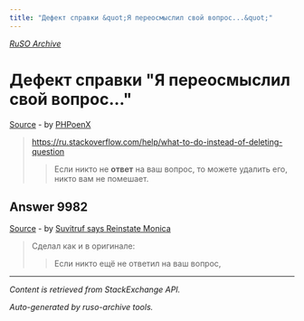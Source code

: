 ```yaml
---
title: "Дефект справки &quot;Я переосмыслил свой вопроc...&quot;"
---
```

<p><i><a href="https://github.com/MSDN-WhiteKnight/ruso-archive/">RuSO Archive</a></i></p>
<h1>Дефект справки &quot;Я переосмыслил свой вопроc...&quot;</h1>
<p><a href="https://ru.meta.stackoverflow.com/questions/9981/%d0%94%d0%b5%d1%84%d0%b5%d0%ba%d1%82-%d1%81%d0%bf%d1%80%d0%b0%d0%b2%d0%ba%d0%b8-%d0%af-%d0%bf%d0%b5%d1%80%d0%b5%d0%be%d1%81%d0%bc%d1%8b%d1%81%d0%bb%d0%b8%d0%bb-%d1%81%d0%b2%d0%be%d0%b9-%d0%b2%d0%be%d0%bf%d1%80%d0%bec">Source</a> - by <a href="https://ru.meta.stackoverflow.com/users/358184/phpoenx">PHPoenX</a></p>
<blockquote>
<p><a href="https://ru.stackoverflow.com/help/what-to-do-instead-of-deleting-question">https://ru.stackoverflow.com/help/what-to-do-instead-of-deleting-question</a></p>

<blockquote>
  <p>Если никто не <strong>ответ</strong> на ваш вопрос, то можете удалить его, никто вам не помешает.</p>
</blockquote>

</blockquote>
<h2>Answer 9982</h2>
<p><a href="https://ru.meta.stackoverflow.com/a/9982/">Source</a> - by <a href="https://ru.meta.stackoverflow.com/users/15479/suvitruf-says-reinstate-monica">Suvitruf says Reinstate Monica</a></p>
<blockquote>
<p>Сделал как и в оригинале:</p>

<blockquote>
  <p>Если никто ещё не ответил на ваш вопрос,</p>
</blockquote>

</blockquote>
<hr/>
<p><i>Content is retrieved from StackExchange API. </i></p>
<p><i>Auto-generated by ruso-archive tools. </i></p>
